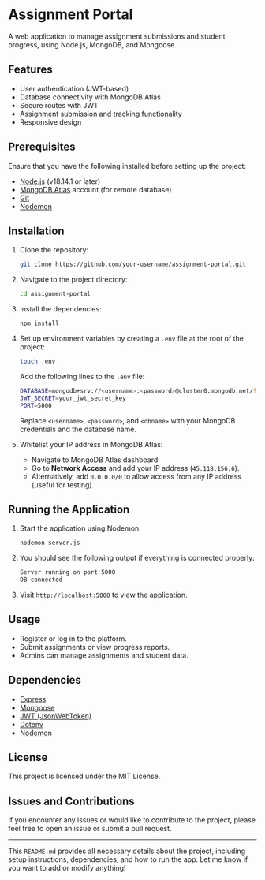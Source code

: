 # Assignment Portal

A web application to manage assignment submissions and student progress, using Node.js, MongoDB, and Mongoose.

## Features

- User authentication (JWT-based)
- Database connectivity with MongoDB Atlas
- Secure routes with JWT
- Assignment submission and tracking functionality
- Responsive design

## Prerequisites

Ensure that you have the following installed before setting up the project:

- [Node.js](https://nodejs.org/en/) (v18.14.1 or later)
- [MongoDB Atlas](https://www.mongodb.com/cloud/atlas) account (for remote database)
- [Git](https://git-scm.com/)
- [Nodemon](https://nodemon.io/)

## Installation

1. Clone the repository:

   ```bash
   git clone https://github.com/your-username/assignment-portal.git
   ```

2. Navigate to the project directory:

   ```bash
   cd assignment-portal
   ```

3. Install the dependencies:

   ```bash
   npm install
   ```

4. Set up environment variables by creating a `.env` file at the root of the project:

   ```bash
   touch .env
   ```

   Add the following lines to the `.env` file:

   ```bash
   DATABASE=mongodb+srv://<username>:<password>@cluster0.mongodb.net/?retryWrites=true&w=majority
   JWT_SECRET=your_jwt_secret_key
   PORT=5000
   ```

   Replace `<username>`, `<password>`, and `<dbname>` with your MongoDB credentials and the database name.

5. Whitelist your IP address in MongoDB Atlas:

   - Navigate to MongoDB Atlas dashboard.
   - Go to **Network Access** and add your IP address (`45.118.156.6`).
   - Alternatively, add `0.0.0.0/0` to allow access from any IP address (useful for testing).

## Running the Application

1. Start the application using Nodemon:

   ```bash
   nodemon server.js
   ```

2. You should see the following output if everything is connected properly:

   ```bash
   Server running on port 5000
   DB connected
   ```

3. Visit `http://localhost:5000` to view the application.

## Usage

- Register or log in to the platform.
- Submit assignments or view progress reports.
- Admins can manage assignments and student data.

## Dependencies

- [Express](https://expressjs.com/)
- [Mongoose](https://mongoosejs.com/)
- [JWT (JsonWebToken)](https://www.npmjs.com/package/jsonwebtoken)
- [Dotenv](https://www.npmjs.com/package/dotenv)
- [Nodemon](https://nodemon.io/)

## License

This project is licensed under the MIT License.

## Issues and Contributions

If you encounter any issues or would like to contribute to the project, please feel free to open an issue or submit a pull request.

---

This `README.md` provides all necessary details about the project, including setup instructions, dependencies, and how to run the app. Let me know if you want to add or modify anything!
